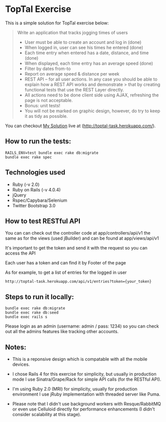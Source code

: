 TopTal Exercise
====

This is a simple solution for TopTal exercise below:

> Write an application that tracks jogging times of users
> - User must be able to create an account and log in (done)
> - When logged in, user can see his times he entered (done)
> - Each time entry when entered has a date, distance, and time (done)
> - When displayed, each time entry has an average speed (done)
> - Filter by dates from-to
> - Report on average speed & distance per week
> - REST API – for all user actions. In any case you should be able to explain how a REST API works and demonstrate > that by creating functional tests that use the REST Layer directly.
> - All actions need to be done client side using AJAX, refreshing the page is not acceptable.
> - Bonus: unit tests!
> - You will not be marked on graphic design, however, do try to keep it as tidy as possible. 


You can checkout [My Solution](http://toptal-task.herokuapp.com/) live at (http://toptal-task.herokuapp.com/).

How to run the tests:
---
    RAILS_ENV=test bundle exec rake db:migrate
    bundle exec rake spec

Technologies used
---

 - Ruby (-v 2.0)
 - Ruby on Rails (-v 4.0.4)
 - jQuery
 - Rspec/Capybara/Selenium
 - Twitter Bootstrap 3.0

How to test RESTful API
---

You can can check out the controller code at app/controllers/api/v1 the same as for the views (used jBuilder) and can be found at app/views/api/v1

It's important to get the token and send it with the request so you can access the API

Each user has a token and can find it by Footer of the page

As for example, to get a list of entries for the logged in user 

    http://toptal-task.herokuapp.com/api/v1/entries?token={your_token}

Steps to run it locally:
---
    bundle exec rake db:migrate
    bundle exec rake db:seed
    bundle exec rails s

Please login as an admin (username: admin / pass: 1234) so you can check out all the admins features like tracking other accounts.

Notes:
---

- This is a reponsive design which is compatable with all the mobile devices.

- I chose Rails 4 for this exercise for simplicity, but usually in production mode I use Sinatra/Grape/Rack for simple API calls (for the RESTful API). 

- I'm using Ruby 2.0 (MRI) for simplicity, usually for production environment I use jRuby implementation with threaded server like Puma.

- Please note that I didn't use background workers with Resque/RabbitMQ or even use Celluloid directly for performance enhancements (I didn't consider scalability at this stage).

